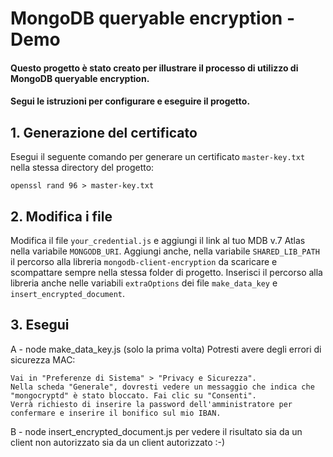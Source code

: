 # MongoDB queryable encryption - Demo

#### Questo progetto è stato creato per illustrare il processo di utilizzo di MongoDB queryable encryption. 
#### Segui le istruzioni per configurare e eseguire il progetto.

## 1. Generazione del certificato

Esegui il seguente comando per generare un certificato `master-key.txt` nella stessa directory del progetto:

`openssl rand 96 > master-key.txt`


## 2. Modifica i file

Modifica il file `your_credential.js` e aggiungi il link al tuo MDB v.7 Atlas nella variabile `MONGODB_URI`.
Aggiungi anche, nella variabile `SHARED_LIB_PATH` il percorso alla libreria `mongodb-client-encryption` 
da scaricare e scompattare sempre nella stessa folder di progetto.
Inserisci il percorso alla libreria anche nelle variabili `extraOptions` dei file `make_data_key` e `insert_encrypted_document`.

## 3. Esegui

A - node make_data_key.js (solo la prima volta)
    Potresti avere degli errori di sicurezza MAC:

    Vai in "Preferenze di Sistema" > "Privacy e Sicurezza".
    Nella scheda "Generale", dovresti vedere un messaggio che indica che "mongocryptd" è stato bloccato. Fai clic su "Consenti".
    Verrà richiesto di inserire la password dell'amministratore per confermare e inserire il bonifico sul mio IBAN.

B - node insert_encrypted_document.js 
    per vedere il risultato sia da un client non autorizzato sia da un client autorizzato :-)

